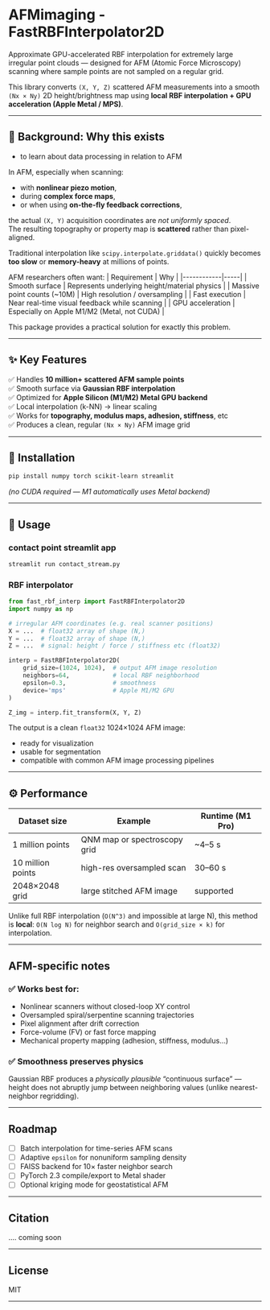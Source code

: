 # AFMimaging - FastRBFInterpolator2D
Approximate GPU-accelerated RBF interpolation for extremely large irregular point clouds — designed for AFM (Atomic Force Microscopy) scanning where sample points are not sampled on a regular grid.

This library converts `(X, Y, Z)` scattered AFM measurements into a smooth `(Nx × Ny)` 2D height/brightness map using **local RBF interpolation + GPU acceleration (Apple Metal / MPS)**.

---

## 🧠 Background: Why this exists

- to learn about data processing in relation to AFM

In AFM, especially when scanning:
- with **nonlinear piezo motion**,
- during **complex force maps**,
- or when using **on-the-fly feedback corrections**,

the actual `(X, Y)` acquisition coordinates are *not uniformly spaced*.  
The resulting topography or property map is **scattered** rather than pixel-aligned.

Traditional interpolation like `scipy.interpolate.griddata()` quickly becomes **too slow** or **memory-heavy** at millions of points.

AFM researchers often want:
| Requirement | Why |
|------------|-----|
| Smooth surface | Represents underlying height/material physics |
| Massive point counts (~10M) | High resolution / oversampling |
| Fast execution | Near real-time visual feedback while scanning |
| GPU acceleration | Especially on Apple M1/M2 (Metal, not CUDA) |

This package provides a practical solution for exactly this problem.

---

## ✨ Key Features

✅ Handles **10 million+ scattered AFM sample points**  
✅ Smooth surface via **Gaussian RBF interpolation**  
✅ Optimized for **Apple Silicon (M1/M2) Metal GPU backend**  
✅ Local interpolation (k-NN) → linear scaling  
✅ Works for **topography, modulus maps, adhesion, stiffness**, etc  
✅ Produces a clean, regular `(Nx × Ny)` AFM image grid

---

## 🔧 Installation

```bash
pip install numpy torch scikit-learn streamlit
````

*(no CUDA required — M1 automatically uses Metal backend)*

---

## 🧱 Usage

### contact point streamlit app
```bash
streamlit run contact_stream.py
````
### RBF interpolator 

```python
from fast_rbf_interp import FastRBFInterpolator2D
import numpy as np

# irregular AFM coordinates (e.g. real scanner positions)
X = ...  # float32 array of shape (N,)
Y = ...  # float32 array of shape (N,)
Z = ...  # signal: height / force / stiffness etc (float32)

interp = FastRBFInterpolator2D(
    grid_size=(1024, 1024),  # output AFM image resolution
    neighbors=64,            # local RBF neighborhood
    epsilon=0.3,             # smoothness
    device='mps'             # Apple M1/M2 GPU
)

Z_img = interp.fit_transform(X, Y, Z)
```

The output is a clean `float32` 1024×1024 AFM image:

* ready for visualization
* usable for segmentation
* compatible with common AFM image processing pipelines

---

## ⚙️ Performance

| Dataset size      | Example                      | Runtime (M1 Pro) |
| ----------------- | ---------------------------- | ---------------- |
| 1 million points  | QNM map or spectroscopy grid | ~4–5 s           |
| 10 million points | high-res oversampled scan    | 30–60 s          |
| 2048×2048 grid    | large stitched AFM image     | supported        |

Unlike full RBF interpolation (`O(N^3)` and impossible at large N),
this method is **local**: `O(N log N)` for neighbor search and `O(grid_size × k)` for interpolation.

---

## AFM-specific notes

### ✅ Works best for:

* Nonlinear scanners without closed-loop XY control
* Oversampled spiral/serpentine scanning trajectories
* Pixel alignment after drift correction
* Force-volume (FV) or fast force mapping
* Mechanical property mapping (adhesion, stiffness, modulus...)

### ✅ Smoothness preserves physics

Gaussian RBF produces a *physically plausible* “continuous surface” — height does not abruptly jump between neighboring values (unlike nearest-neighbor regridding).

---

## Roadmap

* [ ] Batch interpolation for time-series AFM scans
* [ ] Adaptive `epsilon` for nonuniform sampling density
* [ ] FAISS backend for 10× faster neighbor search
* [ ] PyTorch 2.3 compile/export to Metal shader
* [ ] Optional kriging mode for geostatistical AFM

---

## Citation

 .... coming soon 

---

## License

MIT

---


